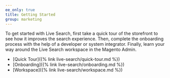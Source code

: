 ```yaml
---
ee_only: true
title: Getting Started
group: marketing
---
```


To get started with Live Search, first take a quick tour of the storefront to see how it improves the search experience. Then, complete the onboarding process with the help of a developer or system integrator.  Finally, learn your way around the Live Search workspace in the Magento Admin.

- [Quick Tour]({% link live-search/quick-tour.md %})
- [Onboarding]({% link live-search/onboarding.md %})
- [Workspace]({% link live-search/workspace.md %})
